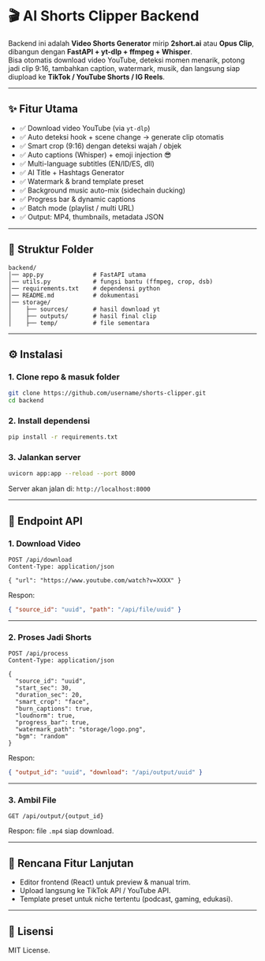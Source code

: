# 🎬 AI Shorts Clipper Backend

Backend ini adalah **Video Shorts Generator** mirip **2short.ai** atau **Opus Clip**, dibangun dengan **FastAPI + yt-dlp + ffmpeg + Whisper**.  
Bisa otomatis download video YouTube, deteksi momen menarik, potong jadi clip 9:16, tambahkan caption, watermark, musik, dan langsung siap diupload ke **TikTok / YouTube Shorts / IG Reels**.

---

## ✨ Fitur Utama
- ✅ Download video YouTube (via `yt-dlp`)  
- ✅ Auto deteksi hook + scene change → generate clip otomatis  
- ✅ Smart crop (9:16) dengan deteksi wajah / objek  
- ✅ Auto captions (Whisper) + emoji injection 😎  
- ✅ Multi-language subtitles (EN/ID/ES, dll)  
- ✅ AI Title + Hashtags Generator  
- ✅ Watermark & brand template preset  
- ✅ Background music auto-mix (sidechain ducking)  
- ✅ Progress bar & dynamic captions  
- ✅ Batch mode (playlist / multi URL)  
- ✅ Output: MP4, thumbnails, metadata JSON  

---

## 📂 Struktur Folder
```
backend/
│── app.py              # FastAPI utama
│── utils.py            # fungsi bantu (ffmpeg, crop, dsb)
│── requirements.txt    # dependensi python
│── README.md           # dokumentasi
│── storage/
│    ├── sources/       # hasil download yt
│    ├── outputs/       # hasil final clip
│    ├── temp/          # file sementara
```

---

## ⚙️ Instalasi

### 1. Clone repo & masuk folder
```bash
git clone https://github.com/username/shorts-clipper.git
cd backend
```

### 2. Install dependensi
```bash
pip install -r requirements.txt
```

### 3. Jalankan server
```bash
uvicorn app:app --reload --port 8000
```
Server akan jalan di: `http://localhost:8000`

---

## 📡 Endpoint API

### 1. Download Video
```http
POST /api/download
Content-Type: application/json

{ "url": "https://www.youtube.com/watch?v=XXXX" }
```
Respon:
```json
{ "source_id": "uuid", "path": "/api/file/uuid" }
```

---

### 2. Proses Jadi Shorts
```http
POST /api/process
Content-Type: application/json

{
  "source_id": "uuid",
  "start_sec": 30,
  "duration_sec": 20,
  "smart_crop": "face",
  "burn_captions": true,
  "loudnorm": true,
  "progress_bar": true,
  "watermark_path": "storage/logo.png",
  "bgm": "random"
}
```
Respon:
```json
{ "output_id": "uuid", "download": "/api/output/uuid" }
```

---

### 3. Ambil File
```http
GET /api/output/{output_id}
```
Respon: file `.mp4` siap download.

---

## 🎯 Rencana Fitur Lanjutan
- Editor frontend (React) untuk preview & manual trim.  
- Upload langsung ke TikTok API / YouTube API.  
- Template preset untuk niche tertentu (podcast, gaming, edukasi).  

---

## 📝 Lisensi
MIT License.
